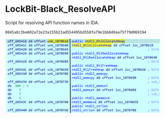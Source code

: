 # LockBit-Black_ResolveAPI
Script for resolving API function names in IDA.
```
0845a8c3be602a72e23a155b23ad554495bd558fa79e1bb849aa75f79d069194
```
<p align="center">
<img width=500, src="https://github.com/d0x65viant/Images/blob/main/ResolveAPI_LockBit_Black.png">
</p>
